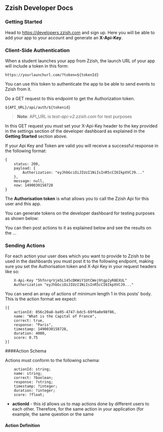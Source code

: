 ## Zzish Developer Docs

### Getting Started

Head to https://developers.zzish.com and sign up. Here you will be able to add your app to your account and generate an **X-Api-Key**.

### Client-Side Authentication
When a student launches your app from Zzish, the launch URL of your app will include a token in this form:
```
https://yourlaunchurl.com/?token=${tokenId}
```
You can use this token to authenticate the app to be able to send events to Zzish from it.

Do a GET request to this endpoint to get the Authorization token.

```
${API_URL}/api/auth/${tokenid}
```
>**Note**: API_URL is *test-api-v2.zzish.com* for test purposes

In this GET request you must set your X-Api-Key header to the key provided in the settings section of the developer dashboard as explained in the **Getting Started** section above.

If your Api Key and Token are valid you will receive a successful response in the following format:
```
{
	status: 200,
	payload: {
		Authorization: "eyJhbGciOiJIUzI1NiIsInR5cCI6IkpXVCJ9..."
	},
	message: null,
	now: 1490030158728
}
```
The **Authorisation token** is what allows you to call the Zzish Api for this user and this app. 

You can generate tokens on the developer dashboard for testing purposes as shown below:

You can then post actions to it as explained below and see the results on the ...

### Sending Actions

For each action your user does which you want to provide to Zzish to be used in the dashboards you must post it to the following endpoint, making sure you set the Authorisation token and X-Api Key in your request headers like so:
```
	X-Api-Key "5hfnrqrVjm5L145cDKWiY1UtCWej9tgp2yR8EXUL"
	Authorization "eyJhbGciOiJIUzI1NiIsInR5cCI6IkpXVCJ9..."
```

You can send an array of actions of minimum length 1 in this posts' body. This is the action format we expect:

```
[{
	actionId: 056c20a8-ba95-4747-bdc5-69f6a0e98f86,
	name: "What is the Capital of France",
	correct: true,
	response: "Paris",
	timestamp: 1490030158728,
	duration: 4000,
	score: 0.75
}]	
```

####Action Schema

Actions must conform to the following schema: 
```
	actionId: string;
	name: string;
	correct: ?boolean;
	response: ?string;
	timestamp: ?integer;
	duration: ?integer;
	score: ?float;
```

- **actionId** - this id allows us to map actions done by different users to each other. Therefore, for the same action in your application (for example, the same question or the same 



#### Action Definition
